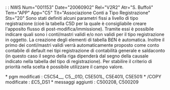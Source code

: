  :  : NWS Num="001153" Date="20060902" Rel="V2R2" Atr="S. Buffoli" Tem="APP" App="C5" Tit="Associazione Conti a Tipo Registrazione" Sts="20"
Sono stati definiti alcuni parametri fissi a livello di tipo registrazione (cioè la tabella C5D per
la quale è consigliabile creare l'apposito flusso di post-modifica/immissione). Tramite essi è possibile indicare quali sono i conti/mastri validi e/o non validi per il tipo registrazione in oggetto.
La creazione degli elementi di tabella B£N è automatica.
Inoltre il primo dei conti/mastri validi verrà automaticamente proposto come conto contabile di default nei tipi registrazione di contabilità generale e saldaconto (in questo caso il segno della riga dipenderà dal segno della causale indicato nella tabella del tipo di registrazione).
Per stabilire il criterio di priorità nella scelta è possibile utilizzare il campo valore.

\* pgm modificati :  C5C54__, C5__01D, C5E501L, C5E401I, C5E501I
\* /COPY modificate :  £C5_DS1
\* messaggi aggiunti :  C500208, C500209
